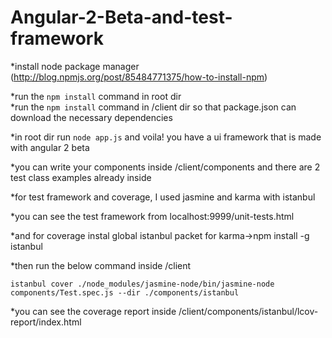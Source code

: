 # Angular-2-Beta-and-test-framework

*install node package manager   (http://blog.npmjs.org/post/85484771375/how-to-install-npm)  

*run the ```npm install``` command in root dir    
*run the ```npm install``` command in /client dir so that package.json can download the necessary dependencies 

*in root dir run ```node app.js``` and voila! you have a ui framework that is made with angular 2 beta    


*you can write your components inside /client/components and there are 2 test class examples already inside    

*for test framework and coverage, I used jasmine and karma with istanbul      

*you can see the test framework from localhost:9999/unit-tests.html     

*and for coverage instal global istanbul packet for karma->npm install -g istanbul     

*then run the below command inside /client    

```istanbul cover ./node_modules/jasmine-node/bin/jasmine-node components/Test.spec.js --dir ./components/istanbul```   

*you can see the coverage report inside /client/components/istanbul/lcov-report/index.html

